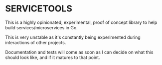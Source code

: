 # SERVICETOOLS

This is a highly opinionated, experimental, proof of concept
library to help build services/microservices in Go.

This is very unstable as it's constantly being experimented
during interactions of other projects.

Documentation and tests will come as soon as I can decide on
what this should look like, and if it matures to that point.
